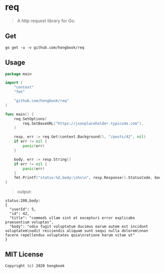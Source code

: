 # req 

> A http request library for Go.

## Get

```
go get -u -v github.com/hongbook/req
```

## Usage

```go
package main

import (
	"context"
	"fmt"

	"github.com/hongbook/req"
)

func main() {
	req.SetOptions(
		req.SetBaseURL("https://jsonplaceholder.typicode.com"),
	)

	resp, err := req.Get(context.Background(), "/posts/42", nil)
	if err != nil {
		panic(err)
	}

	body, err := resp.String()
	if err != nil {
		panic(err)
	}
	fmt.Printf("status:%d,body:\n%s\n", resp.Response().StatusCode, body)
}
```

> output:

```
status:200,body:
{
  "userId": 5,
  "id": 42,
  "title": "commodi ullam sint et excepturi error explicabo praesentium voluptas",
  "body": "odio fugit voluptatum ducimus earum autem est incidunt voluptatem\nodit reiciendis aliquam sunt sequi nulla dolorem\nnon facere repellendus voluptates quia\nratione harum vitae ut"
}
```


## MIT License

    Copyright (c) 2020 hongbook

